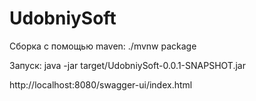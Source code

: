 # UdobniySoft

Сборка с помощью maven:
./mvnw package

Запуск:
java -jar target/UdobniySoft-0.0.1-SNAPSHOT.jar

http://localhost:8080/swagger-ui/index.html